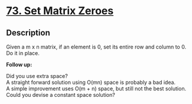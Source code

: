 # [73. Set Matrix Zeroes](https://leetcode.com/problems/set-matrix-zeroes/#/description)

## Description

Given a m x n matrix, if an element is 0, set its entire row and column to 0. Do it in place.

**Follow up:**

Did you use extra space?     
A straight forward solution using O(mn) space is probably a bad idea.     
A simple improvement uses O(m + n) space, but still not the best solution.      
Could you devise a constant space solution?
